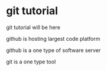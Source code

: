 # git tutorial

git tutorial will be here

github is hosting largest code platform

github is a one type of software server

git is a one type tool
